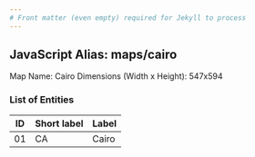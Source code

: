 ```yaml
---
# Front matter (even empty) required for Jekyll to process
---
```


## JavaScript Alias: maps/cairo

Map Name: Cairo
Dimensions (Width x Height): 547x594





### List of Entities

ID | Short label | Label
---|---|---|
01|CA|Cairo